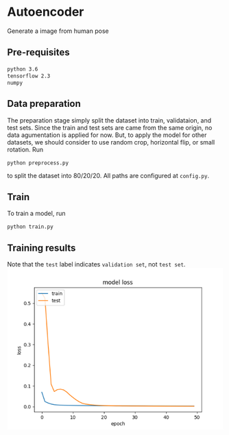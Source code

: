 # Autoencoder

Generate a image from human pose

## Pre-requisites
```
python 3.6
tensorflow 2.3
numpy
```

## Data preparation
The preparation stage simply split the dataset into train, validataion, and test sets. Since the train and test sets are came from the same origin, no data agumentation is applied for now. But, to apply the model for other datasets, we should consider to use random crop, horizontal flip, or small rotation. 
Run
```
python preprocess.py
```
to split the dataset into 80/20/20. All paths are configured at `config.py`.

## Train
To train a model, run
```
python train.py
```

## Training results
Note that the `test` label indicates `validation set`, not `test set`.
![loss](imgs/losses_16_adam_0.01_0.9.png)



